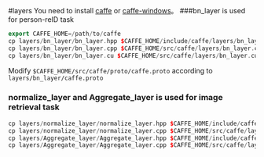 #layers
You need to install [caffe](https://github.com/BVLC/caffe) or [caffe-windows](https://github.com/microsoft/caffe)。
###bn_layer is used for person-reID task<br>

```cpp
export CAFFE_HOME=/path/to/caffe
cp layers/bn_layer/bn_layer.hpp $CAFFE_HOME/include/caffe/layers/bn_layer.hpp
cp layers/bn_layer/bn_layer.cpp $CAFFE_HOME/src/caffe/layers/bn_layer.cpp
cp layers/bn_layer/bn_layer.cu $CAFFE_HOME/src/caffe/layers/bn_layer.cu
```
Modify `$CAFFE_HOME/src/caffe/proto/caffe.proto` according to `layers/bn_layer/caffe.proto`
### normalize_layer and Aggregate_layer is used for image retrieval task
```cpp
cp layers/normalize_layer/normalize_layer.hpp $CAFFE_HOME/include/caffe/layers/normalize_layer.hpp
cp layers/normalize_layer/normalize_layer.cpp $CAFFE_HOME/src/caffe/layers/normalize_layer.cpp
cp layers/Aggregate_layer/Aggregate_layer.hpp $CAFFE_HOME/include/caffe/layers/Aggregate_layer.hpp
cp layers/Aggregate_layer/Aggregate_layer.cpp $CAFFE_HOME/src/caffe/layers/Aggregate_layer.cpp
```
